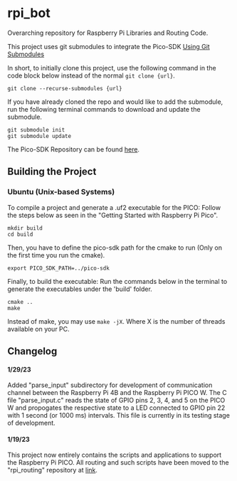 # rpi_bot
Overarching repository for Raspberry Pi Libraries and Routing Code.

This project uses git submodules to integrate the Pico-SDK [Using Git Submodules](https://git-scm.com/book/en/v2/Git-Tools-Submodules)

In short, to initially clone this project, use the following command in the code block below instead of the normal `git clone {url}`.
```
git clone --recurse-submodules {url}
```

If you have already cloned the repo and would like to add the submodule, run the following terminal commands to download and update the submodule.
```
git submodule init
git submodule update
```

The Pico-SDK Repository can be found [here](https://github.com/raspberrypi/pico-sdk/tree/2e6142b15b8a75c1227dd3edbe839193b2bf9041).

## Building the Project

### Ubuntu (Unix-based Systems)

To compile a project and generate a .uf2 executable for the PICO: Follow the steps below as seen in the "Getting Started with Raspberry Pi Pico".

```
mkdir build
cd build
```

Then, you have to define the pico-sdk path for the cmake to run (Only on the first time you run the cmake).

```
export PICO_SDK_PATH=../pico-sdk
```

Finally, to build the executable: Run the commands below in the terminal to generate the executables under the 'build' folder.

```
cmake ..
make
```

Instead of make, you may use `make -jX`. Where X is the number of threads available on your PC.

## Changelog

#### 1/29/23
Added "parse\_input" subdirectory for development of communication channel between the Raspberry Pi 4B and the Raspberry Pi PICO W. The C file "parse\_input.c" reads the state of GPIO pins 2, 3, 4, and 5 on the PICO W and propogates the respective state to a LED connected to GPIO pin 22 with 1 second (or 1000 ms) intervals. This file is currently in its testing stage of development.

#### 1/19/23
This project now entirely contains the scripts and applications to support the Raspberry Pi PICO. All routing and such scripts have been moved to the "rpi\_routing" repository at [link](https://github.com/cnu-capstone/rpi_routing.git).
